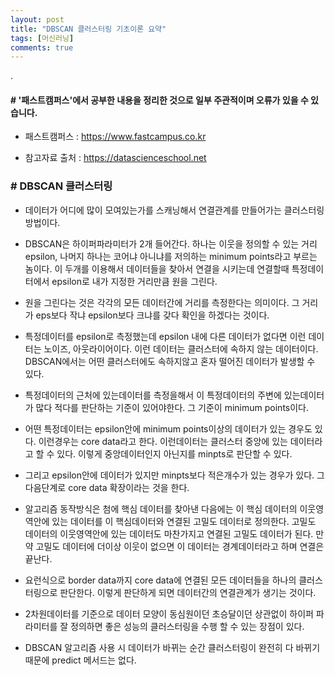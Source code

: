 ```yaml
---
layout: post
title: "DBSCAN 클러스터링 기초이론 요약"
tags: [머신러닝]
comments: true
---
```


.


#### # '패스트캠퍼스'에서 공부한 내용을 정리한 것으로 일부 주관적이며 오류가 있을 수 있습니다.

- 패스트캠퍼스 : https://www.fastcampus.co.kr

- 참고자료 출처 : https://datascienceschool.net

### # DBSCAN 클러스터링

- 데이터가 어디에 많이 모여있는가를 스캐닝해서 연결관계를 만들어가는 클러스터링 방법이다.


- DBSCAN은 하이퍼파라미터가 2개 들어간다. 하나는 이웃을 정의할 수 있는 거리 epsilon, 나머지 하나는 코어냐 아니냐를 저의하는 minimum points라고 부르는 놈이다. 이 두개를 이용해서 데이터들을 찾아서 연결을 시키는데 연결할때 특정데이터에서 epsilon로 내가 지정한 거리만큼 원을 그린다.


- 원을 그린다는 것은 각각의 모든 데이터간에 거리를 측정한다는 의미이다. 그 거리가 eps보다 작냐 epsilon보다 크냐를 갖다 확인을 하겠다는 것이다.


- 특정데이터를 epsilon로 측정했는데 epsilon 내에 다른 데이터가 없다면 이런 데이터는 노이즈, 아웃라이어이다. 이런 데이터는 클러스터에 속하지 않는 데이터이다. DBSCAN에서는 어떤 클러스터에도 속하지않고 혼자 떨어진 데이터가 발생할 수 있다. 


- 특정데이터의 근처에 있는데이터를 측정을해서 이 특정데이터의 주변에 있는데이터가 많다 적다를 판단하는 기준이 있어야한다. 그 기준이 minimum points이다.


- 어떤 특정데이터는 epsilon안에 minimum points이상의 데이터가 있는 경우도 있다. 이런경우는 core data라고 한다. 이런데이터는 클러스터 중앙에 있는 데이터라고 할 수 있다. 이렇게 중앙데이터인지 아닌지를 minpts로 판단할 수 있다.


- 그리고 epsilon안에 데이터가 있지만 minpts보다 적은개수가 있는 경우가 있다. 그 다음단계로 core data 확장이라는 것을 한다.


- 알고리즘 동작방식은 첨에 핵심 데이터를 찾아낸 다음에는 이 핵심 데이터의 이웃영역안에 있는 데이터를 이 핵심데이터와 연결된 고밀도 데이터로 정의한다. 고밀도 데이터의 이웃영역안에 있는 데이터도 마찬가지고 연결된 고밀도 데이터가 된다. 만약 고밀도 데이터에 더이상 이웃이 없으면 이 데이터는 경계데이터라고 하며 연결은 끝난다. 


- 요런식으로 border data까지 core data에 연결된 모든 데이터들을 하나의 클러스터링으로 판단한다. 이렇게 판단하게 되면 데이터간의 연결관계가 생기는 것이다.


- 2차원데이터를 기준으로 데이터 모양이 동심원이던 초승달이던 상관없이 하이퍼 파라미터를 잘 정의하면 좋은 성능의 클러스터링을 수행 할 수 있는 장점이 있다.


- DBSCAN 알고리즘 사용 시 데이터가 바뀌는 순간 클러스터링이 완전히 다 바뀌기 때문에 predict 메서드는 없다.
